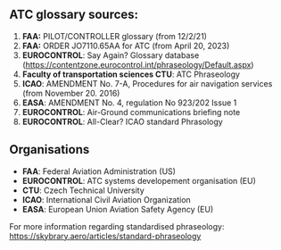 ## ATC glossary sources:

1. **FAA:** PILOT/CONTROLLER glossary (from 12/2/21)
2. **FAA:** ORDER JO7110.65AA for ATC (from April 20, 2023)
3. **EUROCONTROL**: Say Again? Glossary database (https://contentzone.eurocontrol.int/phraseology/Default.aspx)
4. **Faculty of transportation sciences CTU**: ATC Phraseology
5. **ICAO**: AMENDMENT No. 7-A, Procedures for air navigation services (from November 20. 2016)
6. **EASA**: AMENDMENT No. 4, regulation No 923/202 Issue 1
7. **EUROCONTROL**: Air-Ground communications briefing note
8. **EUROCONTROL**: All-Clear? ICAO standard Phrasology

## Organisations

- **FAA**: Federal Aviation Administration (US)
- **EUROCONTROL**: ATC systems developement organisation (EU)
- **CTU**: Czech Technical University
- **ICAO**: International Civil Aviation Organization
- **EASA**: European Union Aviation Safety Agency (EU)

For more information regarding standardised phraseology: https://skybrary.aero/articles/standard-phraseology